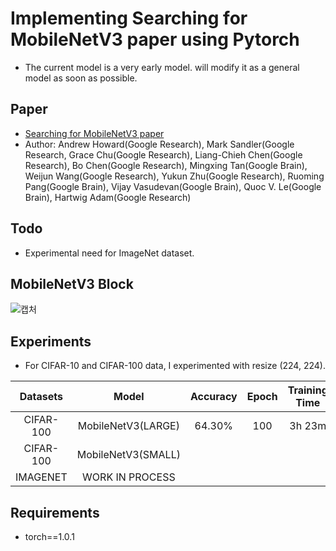 # Implementing Searching for MobileNetV3 paper using Pytorch
- The current model is a very early model.  will modify it as a general model as soon as possible.
## Paper
- [Searching for MobileNetV3 paper](https://arxiv.org/abs/1905.02244)
- Author: Andrew Howard(Google Research), Mark Sandler(Google Research, Grace Chu(Google Research), Liang-Chieh Chen(Google Research), Bo Chen(Google Research), Mingxing Tan(Google Brain), Weijun Wang(Google Research), Yukun Zhu(Google Research), Ruoming Pang(Google Brain), Vijay Vasudevan(Google Brain), Quoc V. Le(Google Brain), Hartwig Adam(Google Research)

## Todo
- Experimental need for ImageNet dataset.

## MobileNetV3 Block
![캡처](https://user-images.githubusercontent.com/22078438/57360577-6f30d000-71b5-11e9-89a6-24034a3ecdde.PNG)

## Experiments
- For CIFAR-10 and CIFAR-100 data, I experimented with resize (224, 224).<br>

| Datasets | Model | Accuracy | Epoch | Training Time | Parameters
| :---: | :---: | :---: | :---: | :---: | :---: |
CIFAR-100 | MobileNetV3(LARGE) | 64.30% | 100 | 3h 23m | 2.5M
CIFAR-100 | MobileNetV3(SMALL) | | | |
IMAGENET | WORK IN PROCESS | | | |

## Requirements
- torch==1.0.1
